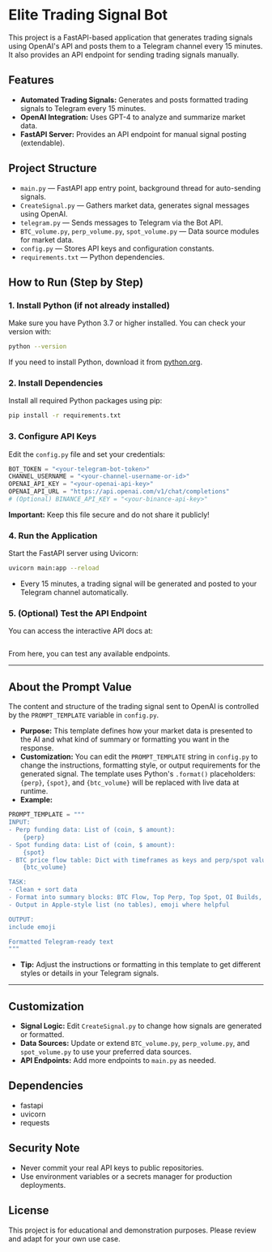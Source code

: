 # Elite Trading Signal Bot

This project is a FastAPI-based application that generates trading signals using OpenAI's API and posts them to a Telegram channel every 15 minutes. It also provides an API endpoint for sending trading signals manually.

## Features
- **Automated Trading Signals:** Generates and posts formatted trading signals to Telegram every 15 minutes.
- **OpenAI Integration:** Uses GPT-4 to analyze and summarize market data.
- **FastAPI Server:** Provides an API endpoint for manual signal posting (extendable).

## Project Structure
- `main.py` — FastAPI app entry point, background thread for auto-sending signals.
- `CreateSignal.py` — Gathers market data, generates signal messages using OpenAI.
- `telegram.py` — Sends messages to Telegram via the Bot API.
- `BTC_volume.py`, `perp_volume.py`, `spot_volume.py` — Data source modules for market data.
- `config.py` — Stores API keys and configuration constants.
- `requirements.txt` — Python dependencies.

## How to Run (Step by Step)

### 1. Install Python (if not already installed)
Make sure you have Python 3.7 or higher installed. You can check your version with:
```bash
python --version
```
If you need to install Python, download it from [python.org](https://www.python.org/downloads/).

### 2. Install Dependencies
Install all required Python packages using pip:
```bash
pip install -r requirements.txt
```

### 3. Configure API Keys
Edit the `config.py` file and set your credentials:
```python
BOT_TOKEN = "<your-telegram-bot-token>"
CHANNEL_USERNAME = "<your-channel-username-or-id>"
OPENAI_API_KEY = "<your-openai-api-key>"
OPENAI_API_URL = "https://api.openai.com/v1/chat/completions"
# (Optional) BINANCE_API_KEY = "<your-binance-api-key>"
```
**Important:** Keep this file secure and do not share it publicly!

### 4. Run the Application
Start the FastAPI server using Uvicorn:
```bash
uvicorn main:app --reload
```
- Every 15 minutes, a trading signal will be generated and posted to your Telegram channel automatically.

### 5. (Optional) Test the API Endpoint
You can access the interactive API docs at:
```
```
From here, you can test any available endpoints.

---

## About the Prompt Value

The content and structure of the trading signal sent to OpenAI is controlled by the `PROMPT_TEMPLATE` variable in `config.py`.

- **Purpose:** This template defines how your market data is presented to the AI and what kind of summary or formatting you want in the response.
- **Customization:** You can edit the `PROMPT_TEMPLATE` string in `config.py` to change the instructions, formatting style, or output requirements for the generated signal. The template uses Python's `.format()` placeholders: `{perp}`, `{spot}`, and `{btc_volume}` will be replaced with live data at runtime.
- **Example:**
```python
PROMPT_TEMPLATE = """
INPUT: 
- Perp funding data: List of (coin, $ amount):
    {perp}
- Spot funding data: List of (coin, $ amount):
    {spot}
- BTC price flow table: Dict with timeframes as keys and perp/spot values:
    {btc_volume}

TASK: 
- Clean + sort data
- Format into summary blocks: BTC Flow, Top Perp, Top Spot, OI Builds, TLDR
- Output in Apple-style list (no tables), emoji where helpful

OUTPUT:
include emoji

Formatted Telegram-ready text
"""
```
- **Tip:** Adjust the instructions or formatting in this template to get different styles or details in your Telegram signals.

---

## Customization
- **Signal Logic:** Edit `CreateSignal.py` to change how signals are generated or formatted.
- **Data Sources:** Update or extend `BTC_volume.py`, `perp_volume.py`, and `spot_volume.py` to use your preferred data sources.
- **API Endpoints:** Add more endpoints to `main.py` as needed.

## Dependencies
- fastapi
- uvicorn
- requests

## Security Note
- Never commit your real API keys to public repositories.
- Use environment variables or a secrets manager for production deployments.

## License
This project is for educational and demonstration purposes. Please review and adapt for your own use case. 
